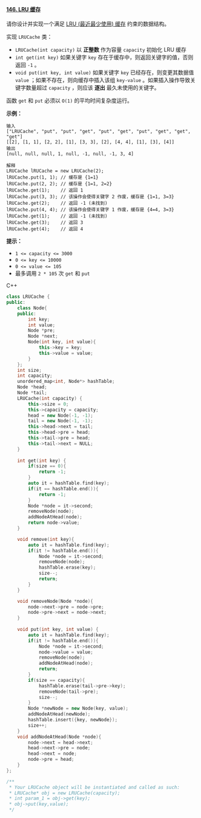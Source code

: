 #### [146. LRU 缓存](https://leetcode-cn.com/problems/lru-cache/)

请你设计并实现一个满足 [LRU (最近最少使用) 缓存](https://baike.baidu.com/item/LRU) 约束的数据结构。

实现 `LRUCache` 类：

- `LRUCache(int capacity)` 以 **正整数** 作为容量 `capacity` 初始化 LRU 缓存
- `int get(int key)` 如果关键字 `key` 存在于缓存中，则返回关键字的值，否则返回 `-1` 。
- `void put(int key, int value)` 如果关键字 `key` 已经存在，则变更其数据值 `value` ；如果不存在，则向缓存中插入该组 `key-value` 。如果插入操作导致关键字数量超过 `capacity` ，则应该 **逐出** 最久未使用的关键字。

函数 `get` 和 `put` 必须以 `O(1)` 的平均时间复杂度运行。

 

**示例：**

```
输入
["LRUCache", "put", "put", "get", "put", "get", "put", "get", "get", "get"]
[[2], [1, 1], [2, 2], [1], [3, 3], [2], [4, 4], [1], [3], [4]]
输出
[null, null, null, 1, null, -1, null, -1, 3, 4]

解释
LRUCache lRUCache = new LRUCache(2);
lRUCache.put(1, 1); // 缓存是 {1=1}
lRUCache.put(2, 2); // 缓存是 {1=1, 2=2}
lRUCache.get(1);    // 返回 1
lRUCache.put(3, 3); // 该操作会使得关键字 2 作废，缓存是 {1=1, 3=3}
lRUCache.get(2);    // 返回 -1 (未找到)
lRUCache.put(4, 4); // 该操作会使得关键字 1 作废，缓存是 {4=4, 3=3}
lRUCache.get(1);    // 返回 -1 (未找到)
lRUCache.get(3);    // 返回 3
lRUCache.get(4);    // 返回 4
```

 

**提示：**

- `1 <= capacity <= 3000`
- `0 <= key <= 10000`
- `0 <= value <= 105`
- 最多调用 `2 * 105` 次 `get` 和 `put`



C++

```c++
class LRUCache {
public:
    class Node{
    public:
        int key;
        int value;
        Node *pre;
        Node *next;
        Node(int key, int value){
            this->key = key;
            this->value = value;
        }
    };
    int size;
    int capacity;
    unordered_map<int, Node*> hashTable;
    Node *head;
    Node *tail;
    LRUCache(int capacity) {
        this->size = 0;
        this->capacity = capacity;
        head = new Node(-1, -1);
        tail = new Node(-1, -1);
        this->head->next = tail;
        this->head->pre = head;
        this->tail->pre = head;
        this->tail->next = NULL;
    }
    
    int get(int key) {
        if(size == 0){
            return -1;
        }
        auto it = hashTable.find(key);
        if(it == hashTable.end()){
            return -1;
        }
        Node *node = it->second;
        removeNode(node);
        addNodeAtHead(node);
        return node->value;
    }

    void remove(int key){
        auto it = hashTable.find(key);
        if(it != hashTable.end()){
            Node *node = it->second;
            removeNode(node);
            hashTable.erase(key);
            size--;
            return;
        }
    }

    void removeNode(Node *node){
        node->next->pre = node->pre;
        node->pre->next = node->next;
    }
    
    void put(int key, int value) {
        auto it = hashTable.find(key);
        if(it != hashTable.end()){
            Node *node = it->second;
            node->value = value;
            removeNode(node);
            addNodeAtHead(node);
            return;
        }
        if(size == capacity){
            hashTable.erase(tail->pre->key);
            removeNode(tail->pre);
            size--;
        }
        Node *newNode = new Node(key, value);
        addNodeAtHead(newNode);
        hashTable.insert({key, newNode});
        size++;
    }
    void addNodeAtHead(Node *node){
        node->next = head->next;
        head->next->pre = node;
        head->next = node;
        node->pre = head;
    }
};

/**
 * Your LRUCache object will be instantiated and called as such:
 * LRUCache* obj = new LRUCache(capacity);
 * int param_1 = obj->get(key);
 * obj->put(key,value);
 */
```

